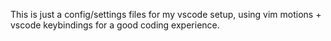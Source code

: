 This is just a config/settings files for my vscode setup, using vim motions + vscode keybindings for a good coding experience.
